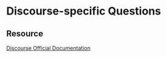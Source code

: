 # Discourse-specific Questions

## Resource
[Discourse Official Documentation](https://meta.discourse.org/)
